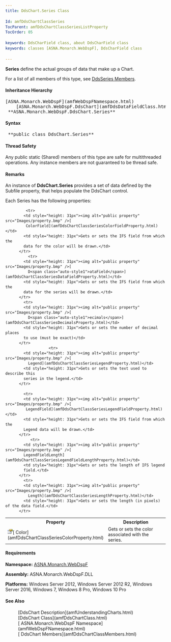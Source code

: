 ```yaml
---
title: DdsChart.Series Class

Id: amfDdsChartClassSeries
TocParent: amfDdsChartClassSeriesListProperty
TocOrder: 05

keywords: DdsCharField class, about DdsCharField class
keywords: classes [ASNA.Monarch.WebDspF], DdsCharField class

---
```


**Series** define the actual groups of data that make up a Chart.

For a list of all members of this type, see [ DdsSeries Members](amfDdsChartClassMembers.html).
<!--mine -->

#### Inheritance Hierarchy
<pre>[ASNA.Monarch.WebDspF](amfWebDspFNamespace.html)
    [ASNA.Monarch.WebDspF.DdsChart](amfDdsDataFieldClass.html)
 **ASNA.Monarch.WebDspF.DdsChart.Series** </pre>

#### Syntax
<pre class="syntax"> **public class DdsChart.Series** </pre>

#### Thread Safety
Any public static (Shared) members of this type are safe for multithreaded operations. Any instance members are not guaranteed to be thread safe.

#### Remarks
An instance of **DdsChart.Series** provides a set of data defined by the Subfile property, that helps populate the DdsChart control.

Each Series has the following properties:
<table class="mytable" cellspacing="0" cellpadding="4" width="90%">
          <colgroup>
            <col width="30%" />
            <col width="70%" />
          </colgroup>
          <tr>
            <th>Property</th>
            <th>Description</th>
          </tr>
<!-- end copy BUT put in extra div and end of table -->
             <tr>
            <td style="height: 31px"><img alt="public property" src="Images/property.bmp" />[
              Color](amfDdsChartClassSeriesColorProperty.html)</td>
            <td style="height: 31px">Gets or sets the color associated with the 
			series.</td>
          </tr>

             <tr>
            <td style="height: 31px"><img alt="public property" src="Images/property.bmp" />[
             ColorField](amfDdsChartClassSeriesColorFieldProperty.html)</td>
            <td style="height: 31px">Gets or sets the IFS field from which the 
			data for the color will be drawn.</td>
          </tr>
              <tr>
            <td style="height: 31px"><img alt="public property" src="Images/property.bmp" />[
              D<span class="auto-style1">ataField</span>](amfDdsChartClassSeriesDataFieldProperty.html)</td>
            <td style="height: 31px">Gets or sets the IFS field from which the 
			data for the series will be drawn.</td>
          </tr>
            <tr>
            <td style="height: 31px"><img alt="public property" src="Images/property.bmp" />[
              D<span class="auto-style1">ecimals</span>](amfDdsChartClassSeriesDecimalsProperty.html)</td>
            <td style="height: 31px">Gets or sets the number of decimal places 
			to use (must be exact)</td>
          </tr>
                       <tr>
            <td style="height: 31px"><img alt="public property" src="Images/property.bmp" />[
              Legend](amfDdsChartClassSeriesLegendProperty.html)</td>
            <td style="height: 31px">Gets or sets the text used to describe this 
			series in the legend.</td>
          </tr>

            <tr>
            <td style="height: 31px"><img alt="public property" src="Images/property.bmp" />[
             LegendField](amfDdsChartClassSeriesLegendFieldProperty.html)</td>
            <td style="height: 31px">Gets or sets the IFS field from which the 
			Legend data will be drawn.</td>
          </tr>
               <tr>
            <td style="height: 31px"><img alt="public property" src="Images/property.bmp" />[ 
			LegendFieldLength](amfDdsChartClassSeriesLegendFieldLengthProperty.html)</td>
            <td style="height: 31px">Gets or sets the length of IFS legend 
			field.</td>
          </tr>
            <tr>
            <td style="height: 31px"><img alt="public property" src="Images/property.bmp" />[
              Length](amfDdsChartClassSeriesLengthProperty.html)</td>
            <td style="height: 31px">Gets or sets the length (in pixels) of the data field.</td>
          </tr>
</table>

<!-- -->

#### Requirements
**Namespace:** [ASNA.Monarch.WebDspF](amfWebDspFNamespace.html)

**Assembly:** ASNA.Monarch.WebDspF.DLL

**Platforms:** Windows Server 2012, Windows Server 2012 R2, Windows Server 2016, Windows 7, Windows 8 Pro, Windows 10 Pro
<!-- end -->

#### See Also
<dl>
        <dd>
        [DdsChart Description](amfUnderstandingCharts.html)<br />
        [DdsChart Class](amfDdsChartClass.html)<br />
		[
        ASNA.Monarch.WebDspF Namespace](amfWebDspFNamespace.html)</dd>
        <dd>
		[
        DdsChart Members](amfDdsChartClassMembers.html)</dd>
</dl>

